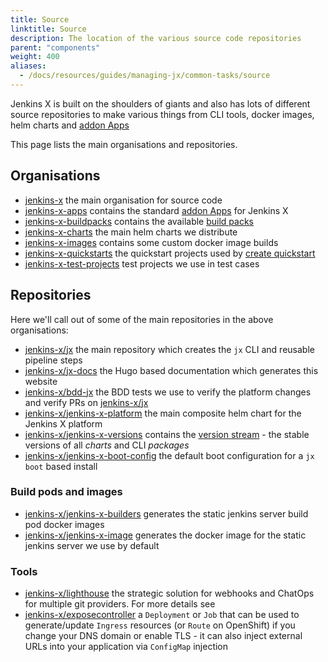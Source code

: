 ```yaml
---
title: Source
linktitle: Source
description: The location of the various source code repositories
parent: "components"
weight: 400
aliases:
  - /docs/resources/guides/managing-jx/common-tasks/source
---
```


Jenkins X is built on the shoulders of giants and also has lots of different source repositories to make various things from CLI tools, docker images, helm charts and [addon Apps](/docs/contributing/addons/)

This page lists the main organisations and repositories.

## Organisations

* [jenkins-x](https://github.com/jenkins-x) the main organisation for source code
* [jenkins-x-apps](https://github.com/jenkins-x-apps) contains the standard  [addon Apps](/docs/contributing/addons/) for Jenkins X
* [jenkins-x-buildpacks](https://github.com/jenkins-x-buildpacks) contains the available [build packs](/docs/create-project/build-packs/)
* [jenkins-x-charts](https://github.com/jenkins-x-charts) the main helm charts we distribute
* [jenkins-x-images](https://github.com/jenkins-x-images) contains some custom docker image builds
* [jenkins-x-quickstarts](https://github.com/jenkins-x-quickstarts) the quickstart projects used by [create quickstart](/docs/getting-started/first-project/create-quickstart/)
* [jenkins-x-test-projects](https://github.com/jenkins-x-test-projects) test projects we use in test cases 

## Repositories

Here we'll call out of some of the main repositories in the above organisations:

* [jenkins-x/jx](https://github.com/jenkins-x/jx) the main repository which creates the `jx` CLI and reusable pipeline steps
* [jenkins-x/jx-docs](https://github.com/jenkins-x/jx-docs) the Hugo based documentation which generates this website
* [jenkins-x/bdd-jx](https://github.com/jenkins-x/bdd-jx) the BDD tests we use to verify the platform changes and verify PRs on [jenkins-x/jx](https://github.com/jenkins-x/jx)
* [jenkins-x/jenkins-x-platform](https://github.com/jenkins-x/jenkins-x-platform) the main composite helm chart for the Jenkins X platform
* [jenkins-x/jenkins-x-versions](https://github.com/jenkins-x/jenkins-x-versions) contains the [version stream](/about/concepts/version-stream/) - the stable versions of all _charts_ and CLI _packages_
* [jenkins-x/jenkins-x-boot-config](https://github.com/jenkins-x/jenkins-x-boot-config) the default boot configuration for a `jx boot` based install
 
### Build pods and images

* [jenkins-x/jenkins-x-builders](https://github.com/jenkins-x/jenkins-x-builders) generates the static jenkins server build pod docker images        
* [jenkins-x/jenkins-x-image](https://github.com/jenkins-x/jenkins-x-image) generates the docker image for the static jenkins server we use by default

### Tools

* [jenkins-x/lighthouse](https://github.com/jenkins-x/lighthouse) the strategic solution for webhooks and ChatOps for multiple git providers. For more details see  
* [jenkins-x/exposecontroller](https://github.com/jenkins-x/exposecontroller) a `Deployment` or `Job` that can be used to generate/update `Ingress` resources (or `Route` on OpenShift) if you change your DNS domain or enable TLS - it can also inject external URLs into your application via `ConfigMap` injection 
